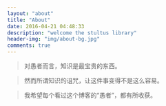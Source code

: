 ```yaml
---
layout: "about"
title: "About"
date: 2016-04-21 04:48:33
description: "welcome the stultus library"
header-img: "img/about-bg.jpg"
comments: true
---
```



>对愚者而言，知识是最宝贵的东西。

>然而所谓知识的诅咒，让这件事变得不是这么容易。

>我希望每个看过这个博客的“愚者”，都有所收获。


